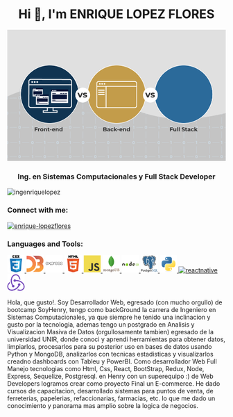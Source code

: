 
<h1 align="center">Hi 👋, I'm ENRIQUE LOPEZ FLORES</h1>
<p align="left"> <img src="https://github.com/ingenriquelopez/ingenriquelopez/blob/main/e058eecc0652ff38a4e7062cfcf08c9d.gif" alt="ingenriquelopez" /> </p>

<h3 align="center">Ing. en Sistemas Computacionales y Full Stack Developer</h3>

<p align="left"> <img src="https://komarev.com/ghpvc/?username=ingenriquelopez&label=Profile%20views&color=0e75b6&style=flat" alt="ingenriquelopez" /> </p>

<h3 align="left">Connect with me:</h3>
<p align="left">
<a href="https://linkedin.com/in/enrique-lopezflores" target="blank"><img align="center" src="https://raw.githubusercontent.com/rahuldkjain/github-profile-readme-generator/master/src/images/icons/Social/linked-in-alt.svg" alt="enrique-lopezflores" height="30" width="40" /></a>
</p>

<h3 align="left">Languages and Tools:</h3>
<p align="left"> <a href="https://www.w3schools.com/css/" target="_blank" rel="noreferrer"> <img src="https://raw.githubusercontent.com/devicons/devicon/master/icons/css3/css3-original-wordmark.svg" alt="css3" width="40" height="40"/> </a> <a href="https://d3js.org/" target="_blank" rel="noreferrer"> <img src="https://raw.githubusercontent.com/devicons/devicon/master/icons/d3js/d3js-original.svg" alt="d3js" width="40" height="40"/> </a> <a href="https://expressjs.com" target="_blank" rel="noreferrer"> <img src="https://raw.githubusercontent.com/devicons/devicon/master/icons/express/express-original-wordmark.svg" alt="express" width="40" height="40"/> </a> <a href="https://www.w3.org/html/" target="_blank" rel="noreferrer"> <img src="https://raw.githubusercontent.com/devicons/devicon/master/icons/html5/html5-original-wordmark.svg" alt="html5" width="40" height="40"/> </a> <a href="https://developer.mozilla.org/en-US/docs/Web/JavaScript" target="_blank" rel="noreferrer"> <img src="https://raw.githubusercontent.com/devicons/devicon/master/icons/javascript/javascript-original.svg" alt="javascript" width="40" height="40"/> </a> <a href="https://www.mongodb.com/" target="_blank" rel="noreferrer"> <img src="https://raw.githubusercontent.com/devicons/devicon/master/icons/mongodb/mongodb-original-wordmark.svg" alt="mongodb" width="40" height="40"/> </a> <a href="https://nodejs.org" target="_blank" rel="noreferrer"> <img src="https://raw.githubusercontent.com/devicons/devicon/master/icons/nodejs/nodejs-original-wordmark.svg" alt="nodejs" width="40" height="40"/> </a> <a href="https://www.postgresql.org" target="_blank" rel="noreferrer"> <img src="https://raw.githubusercontent.com/devicons/devicon/master/icons/postgresql/postgresql-original-wordmark.svg" alt="postgresql" width="40" height="40"/> </a> <a href="https://www.python.org" target="_blank" rel="noreferrer"> <img src="https://raw.githubusercontent.com/devicons/devicon/master/icons/python/python-original.svg" alt="python" width="40" height="40"/> </a> <a href="https://reactnative.dev/" target="_blank" rel="noreferrer"> <img src="https://reactnative.dev/img/header_logo.svg" alt="reactnative" width="40" height="40"/> </a> <a href="https://redux.js.org" target="_blank" rel="noreferrer"> <img src="https://raw.githubusercontent.com/devicons/devicon/master/icons/redux/redux-original.svg" alt="redux" width="40" height="40"/> </a> </p>
<p> Hola, que gusto!. Soy Desarrollador Web, egresado (con mucho orgullo) de bootcamp SoyHenry, tengp como backGround la carrera de Ingeniero en Sistemas Computacionales, ya que siempre he tenido una inclinacion y gusto por la tecnologia, ademas tengo un postgrado en Analisis y Visualizacion Masiva de Datos (orgullosamente tambien) egresado de la universidad UNIR, donde conoci y aprendi herramientas para obtener datos, limpiarlos, procesarlos para su posterior uso en bases de datos usando Python y MongoDB, analizarlos con tecnicas estadisticas y visualizarlos creadno dashboards con Tableu y PowerBI.
Como desarrollador Web Full Manejo tecnologias como Html, Css, React, BootStrap, Redux, Node, Express, Sequelize, Postgresql. en Henry con un superequipo :) de Web Developers logramos crear como proyecto Final un E-commerce.
He dado cursos de capacitacion, desarrollado sistemas para puntos de venta, de ferreterias, papelerias, refaccionarias, farmacias, etc. lo que me dado un conocimiento y panorama mas amplio sobre la logica de negocios. 
